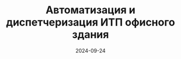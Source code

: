 ---
title: 'Автоматизация и диспетчеризация ИТП офисного здания'
url: https://wirenboard.com/ru/pages/individual-heating-point-office/
cover: individual_heating_point_office/individual_heating_point_office.webp
date: 2024-09-24
category: commercial_estate_monitoring
---